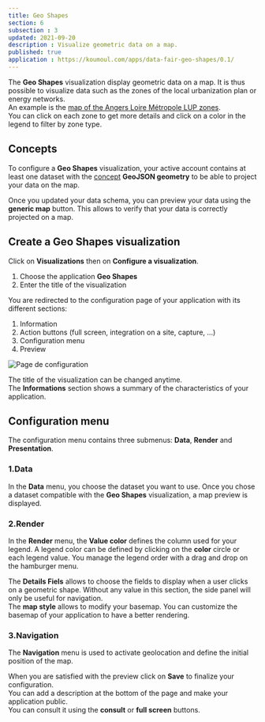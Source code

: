 ```yaml
---
title: Geo Shapes
section: 6
subsection : 3
updated: 2021-09-20
description : Visualize geometric data on a map.
published: true
application : https://koumoul.com/apps/data-fair-geo-shapes/0.1/
---
```


The **Geo Shapes** visualization display geometric data on a map. It is thus possible to visualize data such as the zones of the local urbanization plan or energy networks.  
An example is the [map of the Angers Loire Métropole LUP zones](https://opendata.koumoul.com/reuses/plu-zone-urba-angers-loire-metropole/full).  
You can click on each zone to get more details and click on a color in the legend to filter by zone type.

## Concepts  

To configure a **Geo Shapes** visualization, your active account contains at least one dataset with the [concept](./user-guide-backoffice/concept) **GeoJSON geometry** to be able to project your data on the map.

Once you updated your data schema, you can preview your data using the **generic map** button. This allows to verify that your data is correctly projected on a map.

## Create a Geo Shapes visualization

Click on **Visualizations** then on **Configure a visualization**.


1. Choose the application **Geo Shapes**
2. Enter the title of the visualization

<p>
</p>

You are redirected to the configuration page of your application with its different sections:  

1. Information
2. Action buttons (full screen, integration on a site, capture, ...)
3. Configuration menu
4. Preview

![Page de configuration](./images/user-guide-backoffice/geo-shapes-config.jpg)

The title of the visualization can be changed anytime.  
The **Informations** section shows a summary of the characteristics of your application.

## Configuration menu
The configuration menu contains three submenus: **Data**, **Render** and **Presentation**.

### 1.Data
In the **Data** menu, you choose the dataset you want to use.
Once you chose a dataset compatible with the **Geo Shapes** visualization, a map preview is displayed.  

### 2.Render


In the **Render** menu, the **Value color** defines the column used for your legend. A legend color can be defined by clicking on the **color** circle or each legend value. You manage the legend order with a drag and drop on the hamburger menu.  

The **Details Fiels** allows to choose the fields to display when a user clicks on a geometric shape. Without any value in this section, the side panel will only be useful for navigation.  
The **map style** allows to modify your basemap. You can customize the basemap of your application to have a better rendering.

### 3.Navigation

The **Navigation** menu is used to activate geolocation and define the initial position of the map.

When you are satisfied with the preview click on **Save** to finalize your configuration.  
You can add a description at the bottom of the page and make your application public.  
You can consult it using the **consult** or **full screen** buttons.
